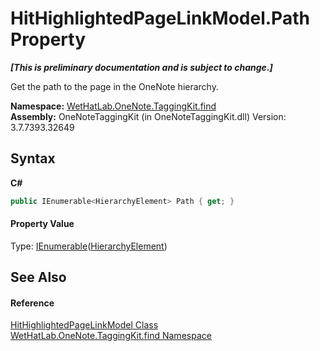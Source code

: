 # HitHighlightedPageLinkModel.Path Property 
 _**\[This is preliminary documentation and is subject to change.\]**_

Get the path to the page in the OneNote hierarchy.

**Namespace:**&nbsp;<a href="0e3a8efd-07d2-1709-b1cd-709153222081.md">WetHatLab.OneNote.TaggingKit.find</a><br />**Assembly:**&nbsp;OneNoteTaggingKit (in OneNoteTaggingKit.dll) Version: 3.7.7393.32649

## Syntax

**C#**<br />
``` C#
public IEnumerable<HierarchyElement> Path { get; }
```


#### Property Value
Type: <a href="http://msdn2.microsoft.com/en-us/library/9eekhta0" target="_blank">IEnumerable</a>(<a href="53655187-c57d-b180-5c2d-3be20b06ba43.md">HierarchyElement</a>)

## See Also


#### Reference
<a href="4d4cd7ac-7006-c76d-d331-884873162922.md">HitHighlightedPageLinkModel Class</a><br /><a href="0e3a8efd-07d2-1709-b1cd-709153222081.md">WetHatLab.OneNote.TaggingKit.find Namespace</a><br />